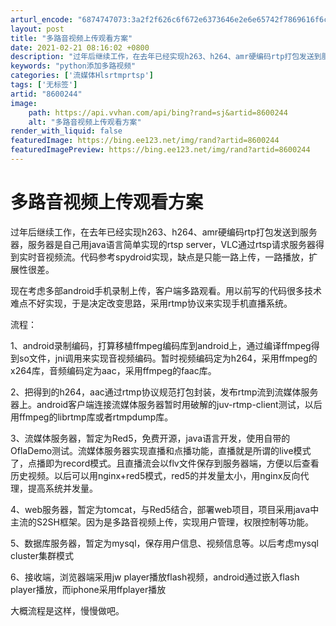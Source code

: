 ```yaml
---
arturl_encode: "6874747073:3a2f2f626c6f672e6373646e2e6e65742f7869616f6c696f75:632f61727469636c652f64657461696c732f38363030323434"
layout: post
title: "多路音视频上传观看方案"
date: 2021-02-21 08:16:02 +0800
description: "过年后继续工作，在去年已经实现h263、h264、amr硬编码rtp打包发送到服务器，服务器是自己用"
keywords: "python添加多路视频"
categories: ['流媒体Hlsrtmprtsp']
tags: ['无标签']
artid: "8600244"
image:
    path: https://api.vvhan.com/api/bing?rand=sj&artid=8600244
    alt: "多路音视频上传观看方案"
render_with_liquid: false
featuredImage: https://bing.ee123.net/img/rand?artid=8600244
featuredImagePreview: https://bing.ee123.net/img/rand?artid=8600244
---
```


# 多路音视频上传观看方案

过年后继续工作，在去年已经实现h263、h264、amr硬编码rtp打包发送到服务器，服务器是自己用java语言简单实现的rtsp server，VLC通过rtsp请求服务器得到实时音视频流。代码参考spydroid实现，缺点是只能一路上传，一路播放，扩展性很差。

现在考虑多部android手机录制上传，客户端多路观看。用以前写的代码很多技术难点不好实现，于是决定改变思路，采用rtmp协议来实现手机直播系统。

流程：

1、android录制编码，打算移植ffmpeg编码库到android上，通过编译ffmpeg得到so文件，jni调用来实现音视频编码。暂时视频编码定为h264，采用ffmpeg的x264库，音频编码定为aac，采用ffmpeg的faac库。

2、把得到的h264，aac通过rtmp协议规范打包封装，发布rtmp流到流媒体服务器上。android客户端连接流媒体服务器暂时用破解的juv-rtmp-client测试，以后用ffmpeg的librtmp库或者rtmpdump库。

3、流媒体服务器，暂定为Red5，免费开源，java语言开发，使用自带的OflaDemo测试。流媒体服务器实现直播和点播功能，直播就是所谓的live模式了，点播即为record模式。且直播流会以flv文件保存到服务器端，方便以后查看历史视频。以后可以用nginx+red5模式，red5的并发量太小，用nginx反向代理，提高系统并发量。

4、web服务器，暂定为tomcat，与Red5结合，部署web项目，项目采用java中主流的S2SH框架。因为是多路音视频上传，实现用户管理，权限控制等功能。

5、数据库服务器，暂定为mysql，保存用户信息、视频信息等。以后考虑mysql cluster集群模式

6、接收端，浏览器端采用jw player播放flash视频，android通过嵌入flash player播放，而iphone采用ffplayer播放

大概流程是这样，慢慢做吧。
